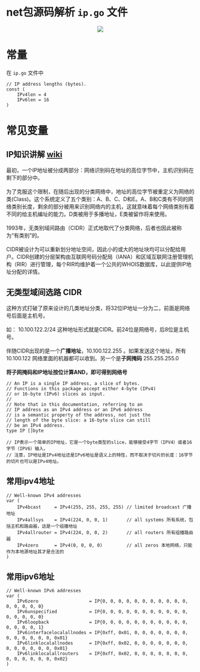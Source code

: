 # net包源码解析 `ip.go` 文件

<p align='center'>
<img src='https://github.com/w1991668899/blog/blob/master/image/go/net_01.jpeg'>
</p>

# 常量

在 `ip.go` 文件中
```
// IP address lengths (bytes).
const (
	IPv4len = 4         
	IPv6len = 16
)
```

# 常见变量

## IP知识讲解 [wiki](https://zh.wikipedia.org/wiki/IPv4)
 
最初，一个IP地址被分成两部分：网络识别码在地址的高位字节中，主机识别码在剩下的部分中。
<br><br>为了克服这个限制，在随后出现的分类网络中，地址的高位字节被重定义为网络的类(Class)。这个系统定义了五个类别：A、B、C、D和E。A、B和C类有不同的网络类别长度，剩余的部分被用来识别网络内的主机，这就意味着每个网络类别有着不同的给主机编址的能力。D类被用于多播地址，E类被留作将来使用。
<br><br>1993年，无类别域间路由（CIDR）正式地取代了分类网络，后者也因此被称为“有类别”的。
<br><br>CIDR被设计为可以重新划分地址空间，因此小的或大的地址块均可以分配给用户。CIDR创建的分层架构由互联网号码分配局（IANA）和区域互联网注册管理机构（RIR）进行管理，每个RIR均维护着一个公共的WHOIS数据库，以此提供IP地址分配的详情。

## 无类型域间选路 CIDR

这种方式打破了原来设计的几类地址分类，将32位IP地址一分为二，前面是网络号后面是主机号。
<br><br>如： 10.100.122.2/24 这种地址形式就是CIDR。前24位是网络号，后8位是主机号。
<br><br>伴随CIDR出现的是一个**广播地址**，10.100.122.255 。如果发送这个地址，所有 10.100.122 网络里面的机器都可以收到。另一个是**子网掩码** 255.255.255.0
<br><br>**将子网掩码和IP地址按位计算AND，即可得到网络号**

```
// An IP is a single IP address, a slice of bytes.
// Functions in this package accept either 4-byte (IPv4)
// or 16-byte (IPv6) slices as input.
//
// Note that in this documentation, referring to an
// IP address as an IPv4 address or an IPv6 address
// is a semantic property of the address, not just the
// length of the byte slice: a 16-byte slice can still
// be an IPv4 address.
type IP []byte

// IP表示一个简单的IP地址，它是一个byte类型的slice，能够接受4字节（IPV4）或者16字节（IPV6）输入。
// 注意，IP地址是IPv4地址还是IPv6地址是语义上的特性，而不取决于切片的长度：16字节的切片也可以是IPv4地址。
```

## 常用ipv4地址

```
// Well-known IPv4 addresses
var (
	IPv4bcast     = IPv4(255, 255, 255, 255) // limited broadcast 广播地址
	IPv4allsys    = IPv4(224, 0, 0, 1)       // all systems 所有系统，包括主机和路由器，这是一个组播地址
	IPv4allrouter = IPv4(224, 0, 0, 2)       // all routers 所有组播路由器
	IPv4zero      = IPv4(0, 0, 0, 0)         // all zeros 本地网络，只能作为本地源地址其才是合法的
)
```

## 常用ipv6地址

```
// Well-known IPv6 addresses
var (
	IPv6zero                   = IP{0, 0, 0, 0, 0, 0, 0, 0, 0, 0, 0, 0, 0, 0, 0, 0}
	IPv6unspecified            = IP{0, 0, 0, 0, 0, 0, 0, 0, 0, 0, 0, 0, 0, 0, 0, 0}
	IPv6loopback               = IP{0, 0, 0, 0, 0, 0, 0, 0, 0, 0, 0, 0, 0, 0, 0, 1}
	IPv6interfacelocalallnodes = IP{0xff, 0x01, 0, 0, 0, 0, 0, 0, 0, 0, 0, 0, 0, 0, 0, 0x01}
	IPv6linklocalallnodes      = IP{0xff, 0x02, 0, 0, 0, 0, 0, 0, 0, 0, 0, 0, 0, 0, 0, 0x01}
	IPv6linklocalallrouters    = IP{0xff, 0x02, 0, 0, 0, 0, 0, 0, 0, 0, 0, 0, 0, 0, 0, 0x02}
)
```


